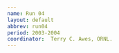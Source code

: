 ```yaml
---
name: Run 04
layout: default
abbrev: run04
period: 2003-2004
coordinator:  Terry C. Awes, ORNL.
---
```

